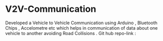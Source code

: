 # V2V-Communication
Developed a Vehicle to Vehicle Communication using Arduino , Bluetooth Chips , Accelometre etc which helps in communication of data about one vehicle to another avoiding Road Collisions .
Git hub repo-link : 
